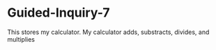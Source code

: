 # Guided-Inquiry-7
This stores my calculator. My calculator adds, substracts, divides, and multiplies
